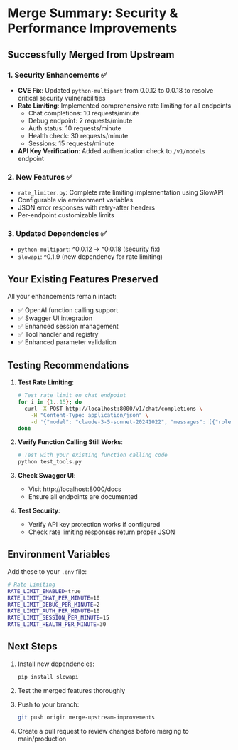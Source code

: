 # Merge Summary: Security & Performance Improvements

## Successfully Merged from Upstream

### 1. **Security Enhancements** ✅
- **CVE Fix**: Updated `python-multipart` from 0.0.12 to 0.0.18 to resolve critical security vulnerabilities
- **Rate Limiting**: Implemented comprehensive rate limiting for all endpoints
  - Chat completions: 10 requests/minute
  - Debug endpoint: 2 requests/minute  
  - Auth status: 10 requests/minute
  - Health check: 30 requests/minute
  - Sessions: 15 requests/minute
- **API Key Verification**: Added authentication check to `/v1/models` endpoint

### 2. **New Features** ✅
- `rate_limiter.py`: Complete rate limiting implementation using SlowAPI
- Configurable via environment variables
- JSON error responses with retry-after headers
- Per-endpoint customizable limits

### 3. **Updated Dependencies** ✅
- `python-multipart`: ^0.0.12 → ^0.0.18 (security fix)
- `slowapi`: ^0.1.9 (new dependency for rate limiting)

## Your Existing Features Preserved

All your enhancements remain intact:
- ✅ OpenAI function calling support
- ✅ Swagger UI integration  
- ✅ Enhanced session management
- ✅ Tool handler and registry
- ✅ Enhanced parameter validation

## Testing Recommendations

1. **Test Rate Limiting**:
   ```bash
   # Test rate limit on chat endpoint
   for i in {1..15}; do
     curl -X POST http://localhost:8000/v1/chat/completions \
       -H "Content-Type: application/json" \
       -d '{"model": "claude-3-5-sonnet-20241022", "messages": [{"role": "user", "content": "Hi"}]}'
   done
   ```

2. **Verify Function Calling Still Works**:
   ```bash
   # Test with your existing function calling code
   python test_tools.py
   ```

3. **Check Swagger UI**:
   - Visit http://localhost:8000/docs
   - Ensure all endpoints are documented

4. **Test Security**:
   - Verify API key protection works if configured
   - Check rate limiting responses return proper JSON

## Environment Variables

Add these to your `.env` file:
```bash
# Rate Limiting
RATE_LIMIT_ENABLED=true
RATE_LIMIT_CHAT_PER_MINUTE=10
RATE_LIMIT_DEBUG_PER_MINUTE=2
RATE_LIMIT_AUTH_PER_MINUTE=10
RATE_LIMIT_SESSION_PER_MINUTE=15
RATE_LIMIT_HEALTH_PER_MINUTE=30
```

## Next Steps

1. Install new dependencies:
   ```bash
   pip install slowapi
   ```

2. Test the merged features thoroughly

3. Push to your branch:
   ```bash
   git push origin merge-upstream-improvements
   ```

4. Create a pull request to review changes before merging to main/production